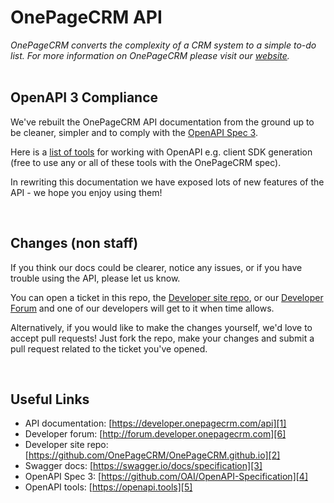# OnePageCRM API
<i>OnePageCRM converts the complexity of a CRM system to a simple to-do list. For more information on OnePageCRM please visit our [website](https://www.onepagecrm.com).</i><br><br>

## OpenAPI 3 Compliance
We've rebuilt the OnePageCRM API documentation from the ground up to be cleaner, simpler and to comply with the
<a target="_blank" href="https://github.com/OAI/OpenAPI-Specification">OpenAPI Spec 3</a>.<br>

Here is a <a target="_blank" href="https://openapi.tools">list of tools</a> for working with OpenAPI e.g. client
SDK generation (free to use any or all of these tools with the OnePageCRM spec).<br>

In rewriting this documentation we have exposed lots of new features of the API - we hope you enjoy using them!<br>

<br>

## Changes (non staff)
If you think our docs could be clearer, notice any issues, or if you have trouble using the API, please let us know.

You can open a ticket in this repo, the [Developer site repo][2], or our [Developer Forum][6] and one of our developers will get to it when time allows.

Alternatively, if you would like to make the changes yourself, we'd love to accept pull requests! Just fork the repo, make your changes and submit a pull request related to the ticket you've opened.

<br>

## Useful Links
- API documentation: [https://developer.onepagecrm.com/api][1]
- Developer forum: [http://forum.developer.onepagecrm.com][6]
- Developer site repo: [https://github.com/OnePageCRM/OnePageCRM.github.io][2]
- Swagger docs: [https://swagger.io/docs/specification][3]
- OpenAPI Spec 3: [https://github.com/OAI/OpenAPI-Specification][4]
- OpenAPI tools: [https://openapi.tools][5]

<br>

  [1]: https://developer.onepagecrm.com/api
  [2]: https://github.com/OnePageCRM/OnePageCRM.github.io
  [3]: https://swagger.io/docs/specification
  [4]: https://github.com/OAI/OpenAPI-Specification
  [5]: https://openapi.tools
  [6]: http://forum.developer.onepagecrm.com
